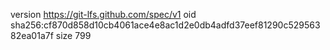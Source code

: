 version https://git-lfs.github.com/spec/v1
oid sha256:cf870d858d10cb4061ace4e8ac1d2e0db4adfd37eef81290c52956382ea01a7f
size 799
